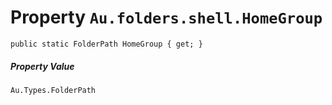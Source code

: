 # Property `Au.folders.shell.HomeGroup`

```
public static FolderPath HomeGroup { get; }
```

##### Property Value

`Au.Types.FolderPath`